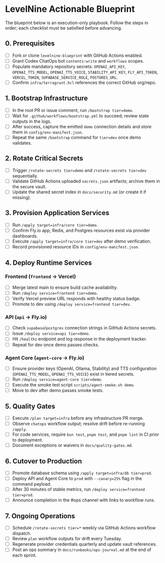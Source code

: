 # LevelNine Actionable Blueprint

The blueprint below is an execution-only playbook. Follow the steps in order; each checklist must be satisfied before advancing.

## 0. Prerequisites
- [ ] Fork or clone `levelnine-blueprint` with GitHub Actions enabled.
- [ ] Grant Codex ChatOps bot `contents:write` and `workflows` scopes.
- [ ] Populate mandatory repository secrets: `OPENAI_API_KEY`, `OPENAI_TTS_MODEL`, `OPENAI_TTS_VOICE`, `STABILITY_API_KEY`, `FLY_API_TOKEN`, `VERCEL_TOKEN`, `SUPABASE_SERVICE_ROLE`, `POSTGRES_URL`.
- [ ] Confirm `infra/terragrunt.hcl` references the correct GitHub org/repo.

## 1. Bootstrap Infrastructure
- [ ] In the root PR or issue comment, run `/bootstrap tier=demo`.
- [ ] Wait for `.github/workflows/bootstrap.yml` to succeed; review state outputs in the logs.
- [ ] After success, capture the emitted `demo` connection details and store them in `config/env-manifest.json`.
- [ ] Repeat the same `/bootstrap` command for `tier=dev` once demo validates.

## 2. Rotate Critical Secrets
- [ ] Trigger `/rotate-secrets tier=demo` and `/rotate-secrets tier=dev` sequentially.
- [ ] Validate GitHub Actions uploaded `secrets.json` artifacts; archive them in the secure vault.
- [ ] Update the shared secret index in `docs/security.md` (or create it if missing).

## 3. Provision Application Services
- [ ] Run `/apply target=infra/core tier=demo`.
- [ ] Confirm Fly.io app, Redis, and Postgres resources exist via provider dashboards.
- [ ] Execute `/apply target=infra/core tier=dev` after demo verification.
- [ ] Record provisioned resource IDs in `config/env-manifest.json`.

## 4. Deploy Runtime Services
### Frontend (`frontend` → Vercel)
- [ ] Merge latest main to ensure build cache availability.
- [ ] Run `/deploy service=frontend tier=demo`.
- [ ] Verify Vercel preview URL responds with healthy status badge.
- [ ] Promote to dev using `/deploy service=frontend tier=dev`.

### API (`api` → Fly.io)
- [ ] Check `supabase`/`postgres` connection strings in GitHub Actions secrets.
- [ ] Issue `/deploy service=api tier=demo`.
- [ ] Hit `/healthz` endpoint and log response in the deployment tracker.
- [ ] Repeat for dev once demo passes checks.

### Agent Core (`agent-core` → Fly.io)
- [ ] Ensure provider keys (OpenAI, Ollama, Stability) and TTS configuration (`OPENAI_TTS_MODEL`, `OPENAI_TTS_VOICE`) exist in tiered secrets.
- [ ] Run `/deploy service=agent-core tier=demo`.
- [ ] Execute the smoke test script `scripts/agent-smoke.sh demo`.
- [ ] Move to dev after demo passes smoke tests.

## 5. Quality Gates
- [ ] Execute `/plan target=infra` before any infrastructure PR merge.
- [ ] Observe `chatops` workflow output; resolve drift before re-running `/apply`.
- [ ] For code services, require `bun test`, `pnpm test`, and `pnpm lint` in CI prior to deployment.
- [ ] Document exceptions or waivers in `docs/quality-gates.md`.

## 6. Cutover to Production
- [ ] Promote database schema using `/apply target=infra/db tier=prod`.
- [ ] Deploy API and Agent Core to `prod` with `--canary=25%` flag in the command payload.
- [ ] After 30 minutes of stable metrics, run `/deploy service=frontend tier=prod`.
- [ ] Announce completion in the #ops channel with links to workflow runs.

## 7. Ongoing Operations
- [ ] Schedule `/rotate-secrets tier=*` weekly via GitHub Actions workflow dispatch.
- [ ] Review `plan` workflow outputs for drift every Tuesday.
- [ ] Regenerate provider credentials quarterly and update vault references.
- [ ] Post an ops summary in `docs/runbooks/ops-journal.md` at the end of each sprint.

